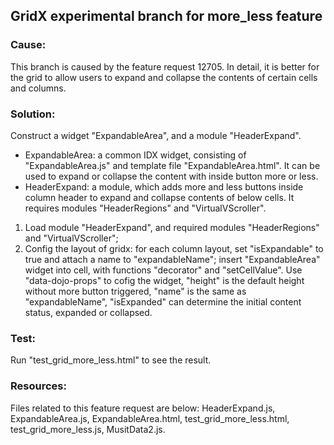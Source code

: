 <!-- ## GridX Overview

#### **A fast rendering, well modularized and plugin architecture based Grid.**

Besides supporting a rich set of popular features, GridX is optimized and extremely capable of supporting huge dataset.

GridX is consisted of:

* A compact and lightweight core
* A flexible plugin machinery with comprehensive module life-cycle and conflict management
* A rich and extend-able set of modules which can be loaded on demand.

GridX is available under [Dojo Toolkit](http://dojotoolkit.org/) [CLA](http://dojofoundation.org/about/cla) with the same [BSD/AFLv2 license] (http://dojotoolkit.org/license)


### Archive Versions:
* [1.3 (LTS)](https://github.com/oria/gridx/tree/1.3): [release notes](https://github.com/oria/gridx/wiki/Gridx-v1.3.0-Release-Notes)
* [1.2 (LTS)](https://github.com/oria/gridx/tree/1.2): [release notes](https://github.com/oria/gridx/wiki/Gridx-v1.2.0-Release-Notes)
* [1.1](https://github.com/oria/gridx/tree/1.1): [release notes](https://github.com/oria/gridx/wiki/Gridx-v1.1.0-Release-Notes)
* [1.0 (LTS)](https://github.com/oria/gridx/tree/1.0)

## Installation

1.	[CPM installation](https://github.com/kriszyp/cpm) with the following command:

	``cpm install gridx``

2.	[Bower](http://bower.io) install:

	``bower install gridx``

3.	Manual installation by putting GridX at the same level as Dojo, e.g:
	* dojo 
	* dijit
	* dojox
	* gridx

**GridX** works best with [Dojo 1.8.0](http://download.dojotoolkit.org/release-1.8.0/) or higher.


## Quick ways to know GridX

* [Feature Coverage](https://docs.google.com/spreadsheet/pub?key=0AgR1KOpszcsZdF9ZbW5hWFdYUFAzdjdhZi1xcGMwUVE&gid=1)
* [Module Compatibility Matrix](https://docs.google.com/spreadsheet/pub?key=0AgR1KOpszcsZdF9ZbW5hWFdYUFAzdjdhZi1xcGMwUVE&gid=0)
* [Demo gallery]() (http://oria.github.com/gridx/gallery.html)
* [Benchmaks]() (in progress)
* [Tutorial](https://github.com/oria/gridx/wiki) (in progress)
* [API Doc](http://oria.github.com/gridx/apidoc/index.html) (in progress)
* [Known limitations]() (in progress)
* [Release download (v1.3)](https://github.com/oria/gridx/zipball/1.3)
* [Report bugs](https://github.com/oria/gridx/issues/new)


## GridX Home Site (in progress)
Please also check out [GridX Home Site](http://oria.github.com/gridx) for more details on how GridX can help you.



##Current Maintainer
* [Chen Zhuang Hong (Daniel) - IBM, CCLA](mailto:xiaohongczh@gmail.com)

## GridX Team
* [Xiao Wen Zhu (Oliver) - IBM, CCLA](mailto:zhuxw1984@gmail.com)
* [Pei Wang (Nate) - IBM, CCLA](mailto:supnate@gmail.com)
* [Bing Jian Guo (Evans) - IBM, CCLA](mailto:bingjian.guo@gmail.com)
* [Qi Ruan (Rock) - IBM, CCLA](mailto:)
* [Xiang Zhou (JayZ) - IBM, CCLA](mailto:)
* [Wei Huang (Evan) -  Dojo Committer](mailto:evanhuangwei@gmail.com)

Please contact us if you have got any questions. We really appreciate any suggestions or fix patches to improve GridX. -->


## GridX experimental branch for more_less feature

### Cause:
This branch is caused by the feature request 12705. In detail, it is better for the grid to allow users to expand and collapse the contents of certain cells and columns.

### Solution:

Construct a widget "ExpandableArea", and a module "HeaderExpand". 

* ExpandableArea: a common IDX widget, consisting of "ExpandableArea.js" and template file "ExpandableArea.html". It can be used to expand or collapse the content with inside button more or less. 
* HeaderExpand: a module, which adds more and less buttons inside column header to expand and collapse contents of below cells. It requires modules "HeaderRegions" and "VirtualVScroller".

1. Load module "HeaderExpand", and required modules "HeaderRegions" and "VirtualVScroller";
2. Config the layout of gridx: for each column layout, set "isExpandable" to true and attach a name to "expandableName"; insert "ExpandableArea" widget into cell, with functions "decorator" and "setCellValue". Use "data-dojo-props" to cofig the widget, "height" is the default height without more button triggered, "name" is the same as "expandableName", "isExpanded" can determine the initial content status, expanded or collapsed.

### Test:

Run "test_grid_more_less.html" to see the result. 

### Resources:

Files related to this feature request are below:
HeaderExpand.js, ExpandableArea.js, ExpandableArea.html, test_grid_more_less.html, test_grid_more_less.js, MusitData2.js.